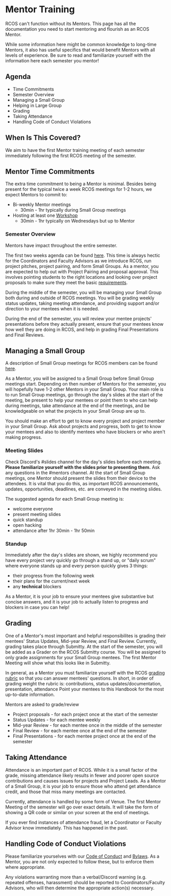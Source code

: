 # Mentor Training

RCOS can't function without its Mentors. This page has all the documentation you need to start mentoring and flourish as an RCOS Mentor.

While some information here might be common knowledge to long-time Mentors, it also has useful specifics that would benefit Mentors with all levels of experience. Be sure to read and familiarize yourself with the information here each semester you mentor!

## Agenda

- Time Commitments
- Semester Overview
- Managing a Small Group
- Helping in Large Group
- Grading
- Taking Attendance
- Handling Code of Conduct Violations

## When Is This Covered?

We aim to have the first Mentor training meeting of each semester immediately following the first RCOS meeting of the semester.

## Mentor Time Commitments

The extra time commitment to being a Mentor is minimal. Besides being present for the typical twice a week RCOS meetings for 1-2 hours, we expect Mentors to commit to:

- Bi-weekly Mentor meetings
  - 30min - 1hr typically during Small Group meetings
- Hosting at least one [Workshop](/events/workshops)
  - 30min - 1hr typically on Wednesdays but up to Mentor

### Semester Overview

Mentors have impact throughout the entire semester.

The first two weeks agenda can be found [here](leadership/agenda). This time is always hectic for the Coordinators and Faculty Advisors as we introduce RCOS, run project pitches, project pairing, and form Small Groups.
As a mentor, you are expected to help out with Project Pairing and proposal approval. This involves pointing students to the right locations and looking over project proposals to make sure they meet the basic [requirements](grading/documentation?id=proposal).

During the middle of the semester, you will be managing your Small Group both during and outside of RCOS meetings. You will be grading weekly status updates, taking meeting attendance, and providing support and/or direction to your mentees when it is needed.

During the end of the semester, you will review your mentee projects' presentations before they actually present, ensure that your mentees know how well they are doing in RCOS, and help in grading Final Presentations and Final Reviews.

## Managing a Small Group

A description of Small Group meetings for RCOS members can be found [here](meetings/small_group_meetings).

As a Mentor, you will be assigned to a Small Group before Small Group meetings start. Depending on then number of Mentors for the semester, you will hopefully have 1-2 other Mentors in your Small Group. Your main role is to run Small Group meetings, go through the day's slides at the start of the meeting, be present to help your mentees or point them to who can help during meetings, take attendance at the end of the meetings, and be knowledgeable on what the projects in your Small Group are up to.

You should make an effort to get to know every project and project member in your Small Group. Ask about projects and progress, both to get to know your mentees and also to identify mentees who have blockers or who aren't making progress.

### Meeting Slides

Check Discord's #slides channel for the day's slides before each meeting. **Please familiarize yourself with the slides prior to presenting them.** Ask any questions in the #mentors channel. At the start of Small Group meetings, one Mentor should present the slides from their device to the attendees. It is vital that you do this, as important RCOS announcements, updates, opportunities, deadlines, etc. are conveyed in the meeting slides.

The suggested agenda for each Small Group meeting is:

- welcome everyone
- present meeting slides
- quick standup
- open hacking
- attendance after 1hr 30min - 1hr 50min

### Standup

Immediately after the day's slides are shown, we highly recommend you have every project very quickly go through a stand up, or "daily scrum" where everyone stands up and every person quickly gives 3 things:

- their progress from the following week
- their plans for the current/next week
- any **technical** blockers

As a Mentor, it is your job to ensure your mentees give substantive but concise answers, and it is your job to actually listen to progress and blockers in case you can help!

## Grading

One of a Mentor's most important and helpful responsibilites is grading their mentees' Status Updates, Mid-year Review, and Final Review. Currently, grading takes place through Submitty. At the start of the semester, you will be added as a Grader on the RCOS Submitty course. You will be assigned to only grade assignments for your Small Group mentees. The first Mentor Meeting will show what this looks like in Submitty.

In general, as a Mentor you must familiarize yourself with the RCOS [grading rubric](grading/rubric) so that you can answer mentees' questions. In short, in order of grading weight the rubric is: contributions, status updates/documentation, presentation, attendance Point your mentees to this Handbook for the most up-to-date information.

Mentors are asked to grade/review

- Project proposals - for each project once at the start of the semester
- Status Updates - for each mentee weekly
- Mid-year Review - for each mentee once in the middle of the semester
- Final Review - for each mentee once at the end of the semester
- Final Presentations - for each mentee project once at the end of the semester

## Taking Attendance

Attendance is an important part of RCOS. While it is a small factor of the grade, missing attendance likely results in fewer and poorer open source contributions and causes issues for projects and Project Leads. As a Mentor of a Small Group, it is your job to ensure those who attend get attendance credit, and those that miss many meetings are contacted.

Currently, attendance is handled by some form of Venue. The first Mentor Meeting of the semester will go over exact details. It will take the form of showing a QR code or similar on your screen at the end of meetings.

If you ever find instances of attendance fraud, let a Coordinator or Faculty Advisor know immediately. This has happened in the past.

## Handling Code of Conduct Violations

Please familiarize yourselves with our [Code of Conduct](community/CODE_OF_CONDUCT) and [Bylaws](community/bylaws). As a Mentor, you are not only expected to follow these, but to enforce them where appropriate.

Any violations warranting more than a verbal/Discord warning (e.g. repeated offenses, harassment) should be reported to Coordinators/Faculty Advisors, who will then determine the appropriate action(s) necessary.
